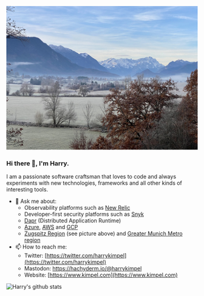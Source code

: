 ![Zugspitz region](background-fall-web.jpg)

### Hi there 👋, I'm Harry.

I am a passionate software craftsman that loves to code and always experiments with new technologies, frameworks and all other kinds of interesting tools.

- 💬 Ask me about:
     - Observability platforms such as <a href="https://www.newrelic.com">New Relic</a>
     - Developer-first security platforms such as <a href="https://snyk.io/">Snyk</a>
     - <a href="https://dapr.io/">Dapr</a> (Distributed Application Runtime)
     - <a href="https://azure.microsoft.com/en-us/">Azure</a>, <a href="https://aws.amazon.com/">AWS</a> and <a href="https://cloud.google.com/">GCP</a>
     - <a href="https://www.zugspitz-region.de/">Zugspitz Region</a> (see picture above) and <a href="https://www.metropolregion-muenchen.eu/">Greater Munich Metro region</a>
- 📫 How to reach me:
     - Twitter: [https://twitter.com/harrykimpel](https://twitter.com/harrykimpel)
     - Mastodon: <a rel="me" href="https://hachyderm.io/@harrykimpel">https://hachyderm.io/@harrykimpel</a>
     - Website: [https://www.kimpel.com](https://www.kimpel.com)

![Harry's github stats](https://github-readme-stats.vercel.app/api?username=harrykimpel&show_icons=true)
